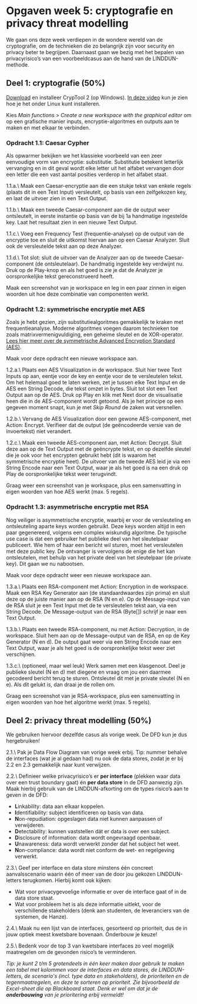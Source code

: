 # Opgaven week 5: cryptografie en privacy threat modelling

We gaan ons deze week verdiepen in de wondere wereld van de cryptografie, om de technieken die zo belangrijk zijn voor security en privacy beter te begrijpen. Daarnaast gaan we bezig met het bepalen van privacyrisico’s van een voorbeeldcasus aan de hand van de LINDDUN-methode. 

## Deel 1: cryptografie (50%)

[Download](https://www.cryptool.org/en/ct2/downloads/) en installeer CrypTool 2 (op Windows). [In deze video](https://www.youtube.com/watch?v=nTEj-lZ2V38) kun je zien hoe je het onder Linux kunt installeren.

Kies _Main functions_ > _Create a new workspace with the graphical editor_ om op een grafische manier inputs, encryptie-algoritmes en outputs aan te maken en met elkaar te verbinden.

### Opdracht 1.1: Caesar Cypher

Als opwarmer bekijken we het klassieke voorbeeld van een zeer eenvoudige vorm van encryptie: substitutie. Substitutie betekent letterlijk vervanging en in dit geval wordt elke letter uit het alfabet vervangen door een letter die een vast aantal posities verderop in het alfabet staat.

1.1.a.\ Maak een Caesar-encryptie aan die een stukje tekst van enkele regels (plaats dit in een Text Input) versleutelt, op basis van een zelfgekozen key, en laat de uitvoer zien in een Text Output.

1.1.b.\ Maak een tweede Caesar-component aan die de output weer ontsleutelt, in eerste instantie op basis van de bij 1a handmatige ingestelde key. Laat het resultaat zien in een nieuwe Text Output.

1.1.c.\ Voeg een Frequency Test (frequentie-analyse) op de output van de encryptie toe en sluit de uitkomst hiervan aan op een Caesar Analyzer. Sluit ook de versleutelde tekst aan op deze Analyzer.

1.1.d.\ Tot slot: sluit de uitvoer van de Analyzer aan op de tweede Caesar-component (de ontsleutelaar). De handmatig ingestelde key verdwijnt nu. Druk op de Play-knop en als het goed is zie je dat de Analyzer je oorspronkelijke tekst gereconstrueerd heeft.

Maak een screenshot van je workspace en leg in een paar zinnen in eigen woorden uit hoe deze combinatie van componenten werkt.

### Opdracht 1.2: symmetrische encryptie met AES

Zoals je hebt gezien, zijn substitutiealgoritmes gemakkelijk te kraken met frequentieanalyse. Moderne algoritmes voegen daarom technieken toe zoals matrixvermenigvuldiging, een geheime sleutel en de XOR-operator. [Lees hier meer over de symmetrische Advanced Encryption Standard (AES)](https://www.geeksforgeeks.org/advanced-encryption-standard-aes/).

Maak voor deze opdracht een nieuwe workspace aan.

1.2.a.\ Plaats een AES Visualization in de workspace. Sluit hier twee Text Inputs op aan, eentje voor de key en eentje voor de te versleutelen tekst. Om het helemaal goed te laten werken, zet je tussen elke Text Input en de AES een String Decode, die tekst omzet in bytes. Sluit tot slot een Text Output aan op de AES. Druk op Play en klik met Next door de visualisatie heen die in de AES-component wordt getoond. Als je het principe op een gegeven moment snapt, kun je met _Skip Round_ de zaken wat versnellen.

1.2.b.\ Vervang de AES Visualization door een gewone AES-component, met Action: Encrypt. Verifieer dat de output (de geëncodeerde versie van de invoertekst) niet verandert.

1.2.c.\ Maak een tweede AES-component aan, met Action: Decrypt. Sluit deze aan op de Text Output met de geëncrypte tekst, en op dezelfde sleutel die je ook voor het encrypten gebruikt hebt (dit is waarom het symmetrische encryptie heet). De uitvoer van de tweede AES leid je via een String Encode naar een Text Output, waar je als het goed is na een druk op Play de oorspronkelijke tekst weer terugvindt.

Graag weer een screenshot van je workspace, plus een samenvatting in eigen woorden van hoe AES werkt (max. 5 regels).

### Opdracht 1.3: asymmetrische encryptie met RSA

Nog veiliger is asymmetrische encryptie, waarbij er voor de versleuteling en ontsleuteling aparte keys worden gebruikt. Deze keys worden altijd in een paar gegenereerd, volgens een complex wiskundig algoritme. De typische use case is dat een gebruiker het publieke deel van het sleutelpaar publiceert. Wie hem of haar een bericht wil sturen, moet het versleutelen met deze public key. De ontvanger is vervolgens de enige die het kan ontsleutelen, met behulp van het private deel van het sleutelpaar (de private key). Dit gaan we nu nabootsen.

Maak voor deze opdracht weer een nieuwe workspace aan.

1.3.a.\ Plaats een RSA-component met Action: Encryption in de workspace. Maak een RSA Key Generator aan (de standaardwaardes zijn prima) en sluit deze op de juiste manier aan op de RSA (N en e). Op de Message-input van de RSA sluit je een Text Input met de te versleutelen tekst aan, via een String Decode. De Message-output van de RSA (Byte[]) schrijf je naar een Text Output.

1.3.b.\ Plaats een tweede RSA-component, nu met Action: Decryption, in de workspace. Sluit hem aan op de Message-output van de RSA, en op de Key Generator (N en d). De output gaat weer via een String Encode naar een Text Output, waar je als het goed is de oorspronkelijke tekst weer ziet verschijnen.

1.3.c.\ (optioneel, maar wel leuk) Werk samen met een klasgenoot. Deel je publieke sleutel (N en d) met diegene en vraag om jou een daarmee gecodeerd bericht terug te sturen. Ontsleutel dit met je private sleutel (N en e). Als dit gelukt is, dan draai je de rollen om.

Graag een screenshot van je RSA-workspace, plus een samenvatting in eigen woorden van hoe het algoritme werkt (max. 5 regels).

## Deel 2: privacy threat modelling (50%)

We gebruiken hiervoor dezelfde casus als vorige week. De DFD kun je dus hergebruiken!

2.1.\ Pak je Data Flow Diagram van vorige week erbij. Tip: nummer behalve de interfaces (wat je al gedaan had) nu ook de data stores, zodat je er bij 2.2 en 2.3 gemakkelijk naar kunt verwijzen.

2.2.\ Definieer welke privacyrisico’s er **per interface** (plekken waar data over een trust boundary gaat) én **per data store** in de DFD aanwezig zijn. Maak hierbij gebruik van de LINDDUN-afkorting om de types risico’s aan te geven in de DFD:

* <b>L</b>inkability: data aan elkaar koppelen.
* <b>I</b>dentifiability: subject identificeren op basis van data.
* <b>N</b>on-repudiation: opgeslagen data niet kunnen aanpassen of verwijderen.
* <b>D</b>etectability: kunnen vaststellen dát er data is over een subject.
* <b>D</b>isclosure of information: data wordt ongevraagd openbaar.
* <b>U</b>nawareness: data wordt verwerkt zonder dat het subject het weet.
* <b>N</b>on-compliance: data wordt niet conform de wet- en regelgeving verwerkt.

2.3.\ Geef per interface en data store minstens één concreet aanvalsscenario waarin één of meer van de door jou gekozen LINDDUN-letters terugkomen. Hierbij komt ook kijken:

* Wat voor privacygevoelige informatie er over de interface gaat of in de data store staat.
* Wat voor probleem het is als deze informatie uitlekt, voor de verschillende stakeholders (denk aan studenten, de leveranciers van de systemen, de Hanze).

2.4.\ Maak nu een lijst van de interfaces, gesorteerd op prioriteit, dus de in jouw optiek meest kwetsbare bovenaan. Onderbouw je keuze!

2.5.\ Bedenk voor de top 3 van kwetsbare interfaces zo veel mogelijk maatregelen om de gevonden risico’s te verminderen.

*Tip: je kunt 2 t/m 5 grotendeels in één keer maken door gebruik te maken een tabel met kolommen voor de interfaces en data stores, de LINDDUN-letters, de scenario's (incl. type data en stakeholders), de prioriteiten en de tegenmaatregelen, en deze te sorteren op prioriteit. Zie bijvoorbeeld de Excel-sheet die op Blackboard staat. Denk er wel om dat je de **onderbouwing** van je prioritering erbij vermeldt!*